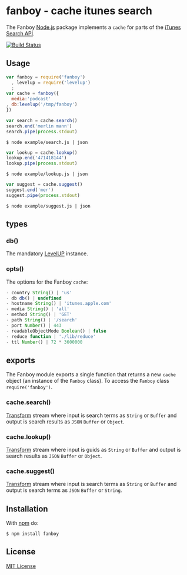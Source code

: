 
# fanboy - cache itunes search

The Fanboy [Node.js](http://nodejs.org/) package implements a `cache` for parts of the [iTunes Search API](https://www.apple.com/itunes/affiliates/resources/documentation/itunes-cache-web-service-search-api.html).

[![Build Status](https://secure.travis-ci.org/michaelnisi/fanboy.svg)](http://travis-ci.org/michaelnisi/fanboy)

## Usage

```js
var fanboy = require('fanboy')
  , levelup = require('levelup')
  ;
var cache = fanboy({
  media:'podcast'
, db:levelup('/tmp/fanboy')
})
```

```js
var search = cache.search()
search.end('merlin mann')
search.pipe(process.stdout)
```

```
$ node example/search.js | json
```

```js
var lookup = cache.lookup()
lookup.end('471418144')
lookup.pipe(process.stdout)
```

```
$ node example/lookup.js | json
```

```js
var suggest = cache.suggest()
suggest.end('mer')
suggest.pipe(process.stdout)
```

```
$ node example/suggest.js | json
```

## types

### db()

The mandatory [LevelUP](https://github.com/rvagg/node-levelup) instance.

### opts()

The options for the Fanboy `cache`:

```js
- country String() | 'us'
- db db() | undefined
- hostname String() | 'itunes.apple.com'
- media String() | 'all'
- method String() | 'GET'
- path String() | '/search'
- port Number() | 443
- readableObjectMode Boolean() | false
- reduce function | './lib/reduce'
- ttl Number() | 72 * 3600000
```

## exports

The Fanboy module exports a single function that returns a new `cache` object (an instance of the `Fanboy` class). To access the `Fanboy` class `require('fanboy')`.

### cache.search()

[Transform](http://nodejs.org/api/stream.html#stream_class_stream_transform)  stream where input is search terms as `String` or `Buffer` and output is search results as `JSON` `Buffer` or `Object`.

### cache.lookup()

[Transform](http://nodejs.org/api/stream.html#stream_class_stream_transform) stream where input is guids as `String` or `Buffer` and output is search results as `JSON` `Buffer` or `Object`.

### cache.suggest()

[Transform](http://nodejs.org/api/stream.html#stream_class_stream_transform) stream where input is search terms as `String` or `Buffer` and output is search terms as `JSON` `Buffer` or `String`.

## Installation

With [npm](https://npmjs.org/package/fanboy) do:

```
$ npm install fanboy
```

## License

[MIT License](https://github.com/michaelnisi/fanboy/blob/master/LICENSE)
